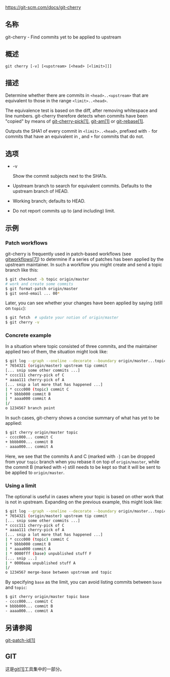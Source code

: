 https://git-scm.com/docs/git-cherry

## 名称

git-cherry - Find commits yet to be applied to upstream

## 概述

```
git cherry [-v] [<upstream> [<head> [<limit>]]]
```

## 描述

Determine whether there are commits in `<head>..<upstream>` that are equivalent to those in the range `<limit>..<head>`.

The equivalence test is based on the diff, after removing whitespace and line numbers. git-cherry therefore detects when commits have been "copied" by means of [git-cherry-pick[1]](../git-cherry-pick), [git-am[1]](../git-am) or [git-rebase[1]](../git-rebase).

Outputs the SHA1 of every commit in `<limit>..<head>`, prefixed with `-` for commits that have an equivalent in <upstream>, and `+` for commits that do not.

## 选项

- -v

  Show the commit subjects next to the SHA1s.

- <upstream>

  Upstream branch to search for equivalent commits. Defaults to the upstream branch of HEAD.

- <head>

  Working branch; defaults to HEAD.

- <limit>

  Do not report commits up to (and including) limit.

## 示例

### Patch workflows

git-cherry is frequently used in patch-based workflows (see [gitworkflows[7]](../../7/gitworkflows)) to determine if a series of patches has been applied by the upstream maintainer. In such a workflow you might create and send a topic branch like this:

``` bash
$ git checkout -b topic origin/master
# work and create some commits
$ git format-patch origin/master
$ git send-email ... 00*
```

Later, you can see whether your changes have been applied by saying (still on `topic`):

``` bash
$ git fetch  # update your notion of origin/master
$ git cherry -v
```

### Concrete example

In a situation where topic consisted of three commits, and the maintainer applied two of them, the situation might look like:

``` bash
$ git log --graph --oneline --decorate --boundary origin/master...topic
* 7654321 (origin/master) upstream tip commit
[... snip some other commits ...]
* cccc111 cherry-pick of C
* aaaa111 cherry-pick of A
[... snip a lot more that has happened ...]
| * cccc000 (topic) commit C
| * bbbb000 commit B
| * aaaa000 commit A
|/
o 1234567 branch point
```

In such cases, git-cherry shows a concise summary of what has yet to be applied:

``` bash
$ git cherry origin/master topic
- cccc000... commit C
+ bbbb000... commit B
- aaaa000... commit A
```

Here, we see that the commits A and C (marked with `-`) can be dropped from your `topic` branch when you rebase it on top of `origin/master`, while the commit B (marked with `+`) still needs to be kept so that it will be sent to be applied to `origin/master`.

### Using a limit

The optional <limit> is useful in cases where your topic is based on other work that is not in upstream. Expanding on the previous example, this might look like:

``` bash
$ git log --graph --oneline --decorate --boundary origin/master...topic
* 7654321 (origin/master) upstream tip commit
[... snip some other commits ...]
* cccc111 cherry-pick of C
* aaaa111 cherry-pick of A
[... snip a lot more that has happened ...]
| * cccc000 (topic) commit C
| * bbbb000 commit B
| * aaaa000 commit A
| * 0000fff (base) unpublished stuff F
[... snip ...]
| * 0000aaa unpublished stuff A
|/
o 1234567 merge-base between upstream and topic
```

By specifying `base` as the limit, you can avoid listing commits between `base` and `topic`:

``` bash
$ git cherry origin/master topic base
- cccc000... commit C
+ bbbb000... commit B
- aaaa000... commit A
```

## 另请参阅

[git-patch-id[1]](../git-patch-id)

## GIT

  这是[git[1]](../../Git)工具集中的一部分。